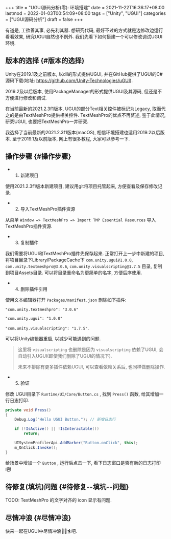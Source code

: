 +++
title = "UGUI源码分析(零): 环境搭建"
date = 2021-11-22T16:36:17+08:00
lastmod = 2022-01-03T00:54:09+08:00
tags = ["Unity", "UGUI"]
categories = ["UGUI源码分析"]
draft = false
+++

有道是, 工欲善其事, 必先利其器. 想研究代码, 最好不过的方式就是边修改边运行看看效果, 研究UGUI自然也不例外.
我们先看下如何搭建一个可以修改调试UGUI环境.


## 版本的选择 {#版本的选择}

Unity在2019.1及之前版本, 以dll的形式提供UGUI, 并在GitHub提供了UGUI的C#源码下载(地址: <https://github.com/Unity-Technologies/uGUI>).

2019.2及以后版本, 使用PackageManager的形式提供UGUI及其源码, 但还是不方便进行修改和调试.

在当前最新的2021.2.3f1版本, UGUI的部分Text相关控件被标记为Legacy, 取而代之的是由TextMeshPro提供相关控件. TextMeshPro的优点不再赘述,
鉴于此情况, 研究UGUI, 也要把TextMeshPro一并研究.

我选择了当前最新的2021.2.3f1版本(macOS), 相信环境搭建也适用2019.2以后版本. 至于2019.1及以前版本, 网上有很多教程, 大家可以参考一下.


## 操作步骤 {#操作步骤}

-   1. 新建项目

使用2021.2.3f1版本新建项目, 建议用git将项目托管起来, 方便查看及保存修改记录.

-   2. 导入TextMeshPro插件资源

从菜单 `Window => TextMeshPro => Import TMP Essential Resources` 导入TextMeshPro插件资源.

-   3. 复制插件

我们需要将UGUI和TextMeshPro插件先保存起来. 正常打开上一步中新建的项目, 将项目目录下Library/PackageCache下
`com.unity.ugui@1.0.0`, `com.unity.textmeshpro@3.0.6`, `com.unity.visualscripting@1.7.5` 目录, 复制到项目Assets目录.
可以将目录重命名为更简单的名字, 方便后序使用.

-   4. 删除插件引用

使用文本编辑器打开 `Packages/manifest.json` 删除如下插件:

`"com.unity.textmeshpro": "3.0.6"`

`"com.unity.ugui": "1.0.0"`

`"com.unity.visualscripting": "1.7.5"`.

可以将Unity编辑器重启, 以减少可能遇到的问题.

> 这里将 `visualscripting` 也删除是因为 `visualscripting` 依赖了UGUI, 会自动引入UGUI(即使我们删除了UGUI的情况下).
>
> 未来不排除有更多插件依赖UGUI, 可以查看依赖关系后, 也同样做删除操作.

-   5. 验证

修改 UGUI目录下 `Runtime/UI/Core/Button.cs` , 找到 `Press()` 函数, 给其增加一行日志打印.

```csharp
private void Press()
{
    Debug.Log("Hello UGUI Button."); // 新增日志行

    if (!IsActive() || !IsInteractable())
        return;

    UISystemProfilerApi.AddMarker("Button.onClick", this);
    m_OnClick.Invoke();
}
```

给场景中增加一个 `Button` , 运行后点击一下, 看下日志窗口是否有新的日志打印吧!


## 待修复(填坑)问题 {#待修复--填坑--问题}

TODO: TextMeshPro 的文字对齐的 icon 显示有问题.


## 尽情冲浪 {#尽情冲浪}

快来一起在UGUI中尽情冲浪🏄‍♀️🏄吧.
